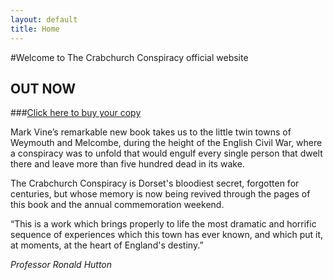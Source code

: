```yaml
---
layout: default
title: Home       
---
```


#Welcome to The Crabchurch Conspiracy official website

## OUT NOW
###[Click here to buy your copy](http://crabchurch.co.uk/buy.html) 
 
Mark Vine’s remarkable new book takes us to the little twin towns of Weymouth and Melcombe, during the height of the English Civil War,  where a conspiracy was to unfold that would engulf every single person that dwelt there and leave more than five hundred dead in its wake.

The Crabchurch Conspiracy is Dorset's bloodiest secret, forgotten for centuries, but whose memory is now being revived through the pages of this book and the annual commemoration weekend.  

“This is a work which brings properly to life the most dramatic and horrific sequence of experiences which this town has ever known, and which put it, at  moments, at the heart of England's destiny.”

_Professor Ronald Hutton_



